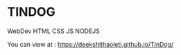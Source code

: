 # TINDOG 
WebDev 
HTML CSS JS NODEJS 

You can view at :  https://deekshithaoleti.github.io/TinDog/
